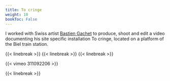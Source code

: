 ```yaml
---
title: To cringe
weight: 10
bookToc: False
---
```


I worked with Swiss artist [Bastien Gachet](https://bastiengachet.ch/) to produce, shoot and edit a video documenting his site specific installation To cringe, located on a platform of the Biel train station.

{{< linebreak >}}
{{< linebreak >}}
{{< linebreak >}}

{{< vimeo 311092206 >}}

{{< linebreak >}}

